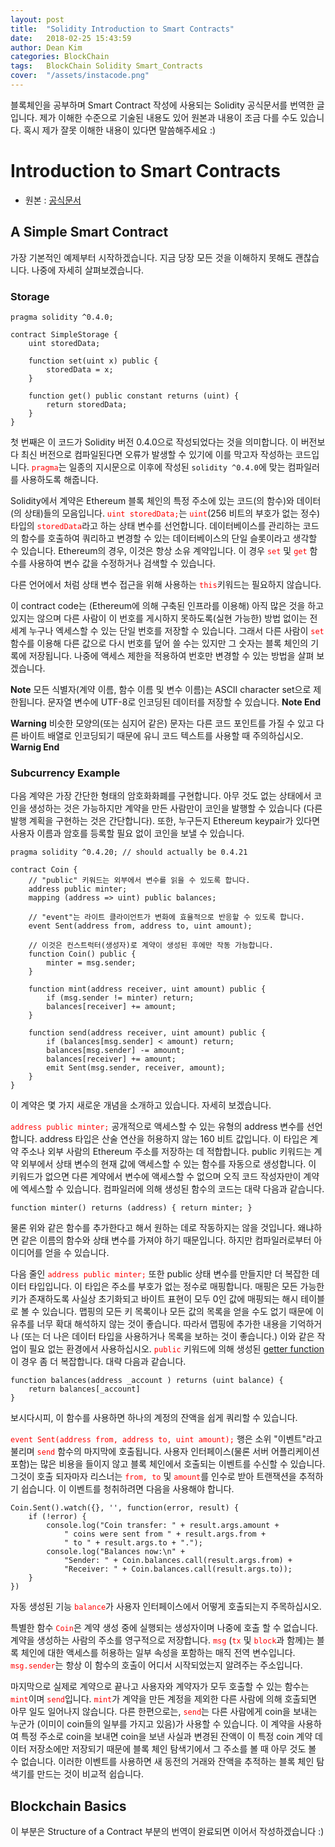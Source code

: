 ```yaml
---
layout: post
title:  "Solidity Introduction to Smart Contracts"
date:   2018-02-25 15:43:59
author: Dean Kim
categories: BlockChain
tags:	BlockChain Solidity Smart_Contracts
cover:  "/assets/instacode.png"
---
```


블록체인을 공부하며 Smart Contract 작성에 사용되는 Solidity 공식문서를 번역한 글입니다.
제가 이해한 수준으로 기술된 내용도 있어 원본과 내용이 조금 다를 수도 있습니다.
혹시 제가 잘못 이해한 내용이 있다면 말씀해주세요 :)

# Introduction to Smart Contracts
- 원본 : [공식문서](https://solidity.readthedocs.io/en/latest/introduction-to-smart-contracts.html)

## A Simple Smart Contract

가장 기본적인 예제부터 시작하겠습니다. 지금 당장 모든 것을 이해하지 못해도 괜찮습니다. 나중에 자세히 살펴보겠습니다.

### Storage

~~~~
pragma solidity ^0.4.0;

contract SimpleStorage {
    uint storedData;

    function set(uint x) public {
        storedData = x;
    }

    function get() public constant returns (uint) {
        return storedData;
    }
}
~~~~

첫 번째은 이 코드가 Solidity 버전 0.4.0으로 작성되었다는 것을 의미합니다. 이 버전보다 최신 버전으로 컴파일된다면 오류가 발생할 수 있기에 이를 막고자 작성하는 코드입니다.
<tt style="color: #FF0000">`pragma`</tt>는 일종의 지시문으로 이후에 작성된 `solidity ^0.4.0`에 맞는 컴파일러를 사용하도록 해줍니다.

Solidity에서 계약은 Ethereum 블록 체인의 특정 주소에 있는 코드(의 함수)와 데이터(의 상태)들의 모음입니다. 
<tt style="color: #FF0000">`uint storedData;`</tt>는 <tt style="color: #FF0000">`uint`</tt>(256 비트의 부호가 없는 정수)타입의 <tt style="color: #FF0000">`storedData`</tt>라고 하는 상태 변수를 선언합니다. 
데이터베이스를 관리하는 코드의 함수를 호출하여 쿼리하고 변경할 수 있는 데이터베이스의 단일 슬롯이라고 생각할 수 있습니다. 
Ethereum의 경우, 이것은 항상 소유 계약입니다. 이 경우 <tt style="color: #FF0000">`set`</tt> 및 <tt style="color: #FF0000">`get`</tt> 함수를 사용하여 변수 값을 수정하거나 검색할 수 있습니다.

다른 언어에서 처럼 상태 변수 접근을 위해 사용하는 <tt style="color: #FF0000">`this`</tt>키워드는 필요하지 않습니다.

이 contract code는 (Ethereum에 의해 구축된 인프라를 이용해) 아직 많은 것을 하고 있지는 않으며 다른 사람이 이 번호를 게시하지 못하도록(실현 가능한) 방법 없이는 전 세계 누구나 엑세스할 수 있는 단일 번호를 저장할 수 있습니다.
그래서 다른 사람이 <tt style="color: #FF0000">`set`</tt> 함수를 이용해 다른 값으로 다시 번호를 덮어 쓸 수는 있지만 그 숫자는 블록 체인의 기록에 저장됩니다. 나중에 액세스 제한을 적용하여 번호만 변경할 수 있는 방법을 살펴 보겠습니다.

<b>Note</b>
모든 식별자(계약 이름, 함수 이름 및 변수 이름)는 ASCII character set으로 제한됩니다. 문자열 변수에 UTF-8로 인코딩된 데이터를 저장할 수 있습니다.
<b>Note End</b>

<b>Warning</b>
비슷한 모양의(또는 심지어 같은) 문자는 다른 코드 포인트를 가질 수 있고 다른 바이트 배열로 인코딩되기 때문에 유니 코드 텍스트를 사용할 때 주의하십시오.
<b>Warnig End</b>

### Subcurrency Example

다음 계약은 가장 간단한 형태의 암호화화폐를 구현합니다. 
아무 것도 없는 상태에서 코인을 생성하는 것은 가능하지만 계약을 만든 사람만이 코인을 발행할 수 있습니다 (다른 발행 계획을 구현하는 것은 간단합니다). 
또한, 누구든지 Ethereum keypair가 있다면 사용자 이름과 암호를 등록할 필요 없이 코인을 보낼 수 있습니다.

~~~~
pragma solidity ^0.4.20; // should actually be 0.4.21

contract Coin {
    // "public" 키워드는 외부에서 변수를 읽을 수 있도록 합니다. 
    address public minter;
    mapping (address => uint) public balances;

    // "event"는 라이트 클라이언트가 변화에 효율적으로 반응할 수 있도록 합니다.
    event Sent(address from, address to, uint amount);

    // 이것은 컨스트럭터(생성자)로 계약이 생성된 후에만 작동 가능합니다.
    function Coin() public {
        minter = msg.sender;
    }

    function mint(address receiver, uint amount) public {
        if (msg.sender != minter) return;
        balances[receiver] += amount;
    }

    function send(address receiver, uint amount) public {
        if (balances[msg.sender] < amount) return;
        balances[msg.sender] -= amount;
        balances[receiver] += amount;
        emit Sent(msg.sender, receiver, amount);
    }
}
~~~~

이 계약은 몇 가지 새로운 개념을 소개하고 있습니다. 자세히 보겠습니다.

<tt style="color: #FF0000">`address public minter;`</tt> 공개적으로 액세스할 수 있는 유형의 address 변수를 선언합니다. 
address 타입은 산술 연산을 허용하지 않는 160 비트 값입니다. 이 타입은 계약 주소나 외부 사람의 Ethereum 주소를 저장하는 데 적합합니다. 
public 키워드는 계약 외부에서 상태 변수의 현재 값에 액세스할 수 있는 함수를 자동으로 생성합니다. 
이 키워드가 없으면 다른 계약에서 변수에 액세스할 수 없으며 오직 코드 작성자만이 계약에 엑세스할 수 있습니다. 컴파일러에 의해 생성된 함수의 코드는 대략 다음과 같습니다.

~~~~
function minter() returns (address) { return minter; }
~~~~

물론 위와 같은 함수를 추가한다고 해서 원하는 데로 작동하지는 않을 것입니다. 
왜냐하면 같은 이름의 함수와 상태 변수를 가져야 하기 때문입니다. 하지만 컴파일러로부터 아이디어를 얻을 수 있습니다.

다음 줄인 <tt style="color: #FF0000">`address public minter;`</tt> 또한 public 상태 변수를 만들지만 더 복잡한 데이터 타입입니다. 
이 타입은 주소를 부호가 없는 정수로 매핑합니다. 매핑은 모든 가능한 키가 존재하도록 사실상 초기화되고 바이트 표현이 모두 0인 값에 매핑되는 해시 테이블로 
볼 수 있습니다. 맵핑의 모든 키 목록이나 모든 값의 목록을 얻을 수도 없기 때문에 이 유추를 너무 확대 해석하지 않는 것이 좋습니다. 
따라서 맵핑에 추가한 내용을 기억하거나 (또는 더 나은 데이터 타입을 사용하거나 목록을 보하는 것이 좋습니다.) 이와 같은 작업이 필요 없는 환경에서 사용하십시오. 
<tt style="color: #FF0000">`public`</tt> 키워드에 의해 생성된 [getter function](https://solidity.readthedocs.io/en/latest/contracts.html#getter-functions) 이 경우 좀 더 복잡합니다. 대략 다음과 같습니다.

~~~~
function balances(address _account ) returns (uint balance) {
    return balances[_account]
}
~~~~

보시다시피, 이 함수를 사용하면 하나의 계정의 잔액을 쉽게 쿼리할 수 있습니다.

<tt style="color: #FF0000">`event Sent(address from, address to, uint amount);`</tt> 행은 소위 "이벤트"라고 불리며 <tt style="color: #FF0000">`send`</tt> 함수의 마지막에 호출됩니다. 
사용자 인터페이스(물론 서버 어플리케이션 포함)는 많은 비용을 들이지 않고 블록 체인에서 호출되는 이벤트를 수신할 수 있습니다. 
그것이 호출 되자마자 리스너는 <tt style="color: #FF0000">`from, to`</tt> 및 <tt style="color: #FF0000">`amount`</tt>를 인수로 받아 트랜잭션을 추적하기 쉽습니다. 이 이벤트를 청취하려면 다음을 사용해야 합니다.

~~~~
Coin.Sent().watch({}, '', function(error, result) {
    if (!error) {
        console.log("Coin transfer: " + result.args.amount +
            " coins were sent from " + result.args.from +
            " to " + result.args.to + ".");
        console.log("Balances now:\n" +
            "Sender: " + Coin.balances.call(result.args.from) +
            "Receiver: " + Coin.balances.call(result.args.to));
    }
})
~~~~

자동 생성된 기능 <tt style="color: #FF0000">`balance`</tt>가 사용자 인터페이스에서 어떻게 호출되는지 주목하십시오.

특별한 함수 <tt style="color: #FF0000">`Coin`</tt>은 계약 생성 중에 실행되는 생성자이며 나중에 호출 할 수 없습니다. 계약을 생성하는 사람의 주소를 영구적으로 저장합니다. 
<tt style="color: #FF0000">`msg`</tt> (<tt style="color: #FF0000">`tx`</tt> 및 <tt style="color: #FF0000">`block`</tt>과 함께)는 블록 체인에 대한 액세스를 허용하는 일부 속성을 포함하는 매직 전역 변수입니다. 
<tt style="color: #FF0000">`msg.sender`</tt>는 항상 이 함수의 호출이 어디서 시작되었는지 알려주는 주소입니다.

마지막으로 실제로 계약으로 끝나고 사용자와 계약자가 모두 호출할 수 있는 함수는 <tt style="color: #FF0000">`mint`</tt>이며 <tt style="color: #FF0000">`send`</tt>입니다. 
<tt style="color: #FF0000">`mint`</tt>가 계약을 만든 계정을 제외한 다른 사람에 의해 호출되면 아무 일도 일어나지 않습니다. 
다른 한편으로는, <tt style="color: #FF0000">`send`</tt>는 다른 사람에게 coin을 보내는 누군가 (이미이 coin들의 일부를 가지고 있음)가 사용할 수 있습니다. 
이 계약을 사용하여 특정 주소로 coin을 보내면 coin을 보낸 사실과 변경된 잔액이 이 특정 coin 계약 데이터 저장소에만 저장되기 때문에 블록 체인 탐색기에서 그 주소를 볼 때 아무 것도 볼 수 없습니다. 
이러한 이벤트를 사용하면 새 동전의 거래와 잔액을 추적하는 블록 체인 탐색기를 만드는 것이 비교적 쉽습니다.


## Blockchain Basics

이 부분은 Structure of a Contract 부분의 번역이 완료되면 이어서 작성하겠습니다 :)